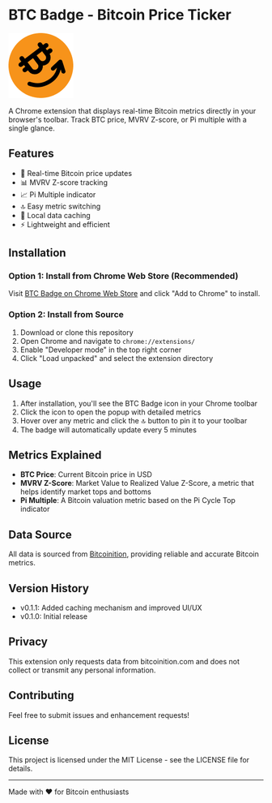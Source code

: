 # BTC Badge - Bitcoin Price Ticker

![BTC Badge Logo](icon128.png)

A Chrome extension that displays real-time Bitcoin metrics directly in your browser's toolbar. Track BTC price, MVRV Z-score, or Pi multiple with a single glance.

## Features

- 🔄 Real-time Bitcoin price updates
- 📊 MVRV Z-score tracking
- 📈 Pi Multiple indicator
- 🔝 Easy metric switching
- 💾 Local data caching
- ⚡ Lightweight and efficient

## Installation

### Option 1: Install from Chrome Web Store (Recommended)

Visit [BTC Badge on Chrome Web Store](https://chromewebstore.google.com/detail/btc-badge-bitcoin-price-t/ifjgfkaoepolegjfndicdmcmigjdoofe) and click "Add to Chrome" to install.

### Option 2: Install from Source

1. Download or clone this repository
2. Open Chrome and navigate to `chrome://extensions/`
3. Enable "Developer mode" in the top right corner
4. Click "Load unpacked" and select the extension directory

## Usage

1. After installation, you'll see the BTC Badge icon in your Chrome toolbar
2. Click the icon to open the popup with detailed metrics
3. Hover over any metric and click the 🔝 button to pin it to your toolbar
4. The badge will automatically update every 5 minutes

## Metrics Explained

- **BTC Price**: Current Bitcoin price in USD
- **MVRV Z-Score**: Market Value to Realized Value Z-Score, a metric that helps identify market tops and bottoms
- **Pi Multiple**: A Bitcoin valuation metric based on the Pi Cycle Top indicator

## Data Source

All data is sourced from [Bitcoinition](https://bitcoinition.com/), providing reliable and accurate Bitcoin metrics.

## Version History

- v0.1.1: Added caching mechanism and improved UI/UX
- v0.1.0: Initial release

## Privacy

This extension only requests data from bitcoinition.com and does not collect or transmit any personal information.

## Contributing

Feel free to submit issues and enhancement requests!

## License

This project is licensed under the MIT License - see the LICENSE file for details.

---
Made with ❤️ for Bitcoin enthusiasts
